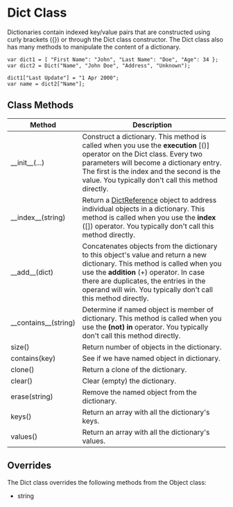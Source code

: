 # Dict Class

Dictionaries contain indexed key/value pairs that are constructed using
curly brackets ({}) or through the Dict class constructor. The Dict class
also has many methods to manipulate the content of a dictionary.

	var dict1 = [ "First Name": "John", "Last Name": "Doe", "Age": 34 };
	var dict2 = Dict("Name", "John Doe", "Address", "Unknown");

	dict1["Last Update"] = "1 Apr 2000";
	var name = dict2["Name"];

Class Methods
-------------

| Method | Description |
| ------ | ----------- |
| \_\_init__(...) | Construct a dictionary. This method is called when you use the **execution** [()] operator on the Dict class. Every two parameters will become a dictionary entry. The first is the index and the second is the value. You typically don't call this method directly. |
| \_\_index__(string) | Return a [DictReference](DictReference.md) object to address individual objects in a dictionary. This method is called when you use the **index** ([]) operator. You typically don't call this method directly. |
| \_\_add__(dict) | Concatenates objects from the dictionary to this object's value and return a new dictionary. This method is called when you use the **addition** (+) operator. In case there are duplicates, the entries in the operand will win. You typically don't call this method directly. |
| \_\_contains__(string) | Determine if named object is member of dictionary. This method is called when you use the **(not) in** operator. You typically don't call this method directly. |
| size() | Return number of objects in the dictionary. |
| contains(key) | See if we have named object in dictionary. |
| clone() | Return a clone of the dictionary. |
| clear() | Clear (empty) the dictionary. |
| erase(string) | Remove the named object from the dictionary. |
| keys() | Return an array with all the dictionary's keys. |
| values() | Return an array with all the dictionary's values. |

Overrides
---------

The Dict class overrides the following methods from the Object class:

* string
